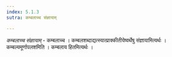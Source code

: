 ```yaml
---
index: 5.1.3
sutra: कम्बलाच्च संज्ञायाम्

---
```

_कम्बलाच्च संज्ञायाम्_ - कम्बलाच्च । कम्बलशब्दाद्यत्स्यात्प्राक्कीतीयेष्वर्थेषु संज्ञायामित्यर्थः । कम्बल्यमूर्णापलशमिति । कम्बलाय हितमित्यर्थः ।